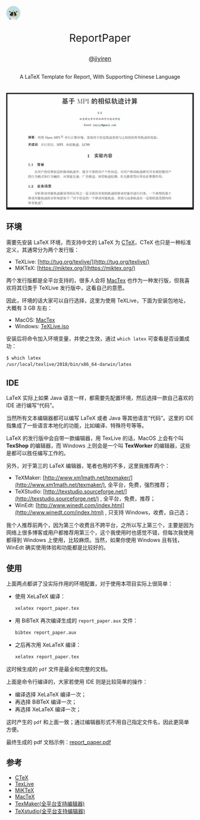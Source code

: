 <p>
    <a href="http://jiyiren.github.io/"><img alt="logo" width="38" height="38" src="./_img/header.png
" alt="jiyiren">
    </a>
</p>

<p align="center" style="font-size: 2em">
    ReportPaper
</p>

<p align="center" style="font-size: 16px">@<a href="mailto:csyiji@gmail.com">jiyiren</a></p>

<p align="center" style="margin: 30px 0 35px;">A LaTeX Template for Report, With Supporting Chinese Language
</p>

<p style="background-color: black; padding:3px">
<img src="./_img/hot.jpg">
</p>

## 环境

需要先安装 LaTeX 环境，而支持中文的 LaTeX 为 [CTeX](http://www.ctex.org/HomePage)，CTeX 也只是一种标准定义，其通常分为两个发行版：

* TeXLive: [http://tug.org/texlive/](http://tug.org/texlive/) 
* MiKTeX: [https://miktex.org/](https://miktex.org/)

两个发行版都是全平台支持的，很多人会将 [MacTex](http://tug.org/mactex/) 也作为一种发行版，但我喜欢将其归类于 TeXLive 发行版中，这看自己的意愿。

因此，环境的话大家可以自行选择，这里为使用 TeXLive，下面为安装包地址，大概有 3 GB 左右：


* MacOS: [MacTex](http://tug.org/mactex/)
* Windows: [TeXLive.iso](http://mirrors.hust.edu.cn/CTAN/systems/texlive/Images/)

安装后将命令加入环境变量，并使之生效，通过 `which latex` 可查看是否设置成功：

```bash
$ which latex
/usr/local/texlive/2018/bin/x86_64-darwin/latex
```

## IDE

LaTeX 实际上如果 Java 语言一样，都需要先配置环境，然后选择一款自己喜欢的 IDE 进行编写“代码”。

当然所有文本编辑器都可以编写 LaTeX 或者 Java 等其他语言“代码”。这里的 IDE 指集成了一些语言本地化的功能，比如编译、特殊符号等等。

LaTeX 的发行版中会自带一款编辑器，用 TexLive 的话，MacOS 上会有个叫 **TexShop** 的编辑器，而 Windows 上则会是一个叫 **TexWorker** 的编辑器，这些是都可以胜任编写工作的。

另外，对于第三的 LaTeX 编辑器，笔者也用的不多，这里我推荐两个：

* TeXMaker: [http://www.xm1math.net/texmaker/](http://www.xm1math.net/texmaker/), 全平台，免费，强烈推荐；
* TeXStudio: [http://texstudio.sourceforge.net/](http://texstudio.sourceforge.net/) , 全平台，免费，推荐；
* WinEdt: [http://www.winedt.com/index.html](http://www.winedt.com/index.html) , 只支持 Windows，收费，自己选；

我个人推荐前两个，因为第三个收费且不跨平台，之所以写上第三个，主要是因为网络上很多博客或用户都推荐用第三个，这个我使用时也感觉不错，但每次我使用都得到 Windows 上使用，比较麻烦。当然，如果你使用 Windows 且有钱，WinEdt 确实使用体验和功能都是比较好的。


## 使用

上面两点都讲了没实际作用的环境配置，对于使用本项目实际上很简单：

* 使用 XeLaTeX 编译：

	```bash
	xelatex report_paper.tex
	```
* 用 BiBTeX 再次编译生成的 `report_paper.aux` 文件：

	```bash
	bibtex report_paper.aux
	```
* 之后再次用 XeLaTeX 编译：

	```bash
	xelatex report_paper.tex
	```

这时候生成的 `pdf` 文件是最全和完整的文档。

上面是命令行编译的，大家若使用 IDE 则是比较简单的操作：

* 编译选择 XeLaTeX 编译一次；
* 再选择 BiBTeX 编译一次；
* 再选择 XeLaTeX 编译一次；

这时产生的 `pdf` 和上面一致；通过编辑器形式不用自己指定文件名，因此更简单方便。

最终生成的 pdf 文档示例：[report_paper.pdf](https://github.com/jiyiren/ReportPaper/blob/master/report_paper.pdf)

## 参考

* [CTeX](http://www.ctex.org/HomePage)
* [TexLive](http://tug.org/texlive/)
* [MiKTeX](https://miktex.org/)
* [MacTeX](http://www.tug.org/mactex/index.html)
* [TexMaker(全平台支持编辑器)](http://www.xm1math.net/texmaker/index.html)
* [TeXstudio(全平台支持编辑器)](http://texstudio.sourceforge.net/)


